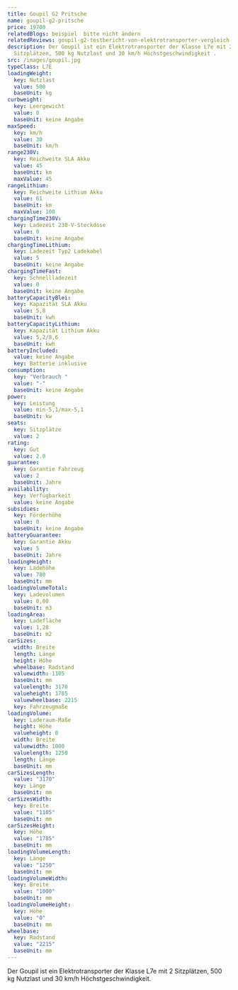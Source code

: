 ```yaml
---
title: Goupil G2 Pritsche
name: goupil-g2-pritsche
price: 19700
relatedBlogs: beispiel  bitte nicht ändern
relatedReviews: goupil-g2-testbericht-von-elektrotransporter-vergleich
description: Der Goupil ist ein Elektrotransporter der Klasse L7e mit 2
  Sitzplätzen, 500 kg Nutzlast und 30 km/h Höchstgeschwindigkeit .
src: /images/goupil.jpg
typeClass: L7E
loadingWeight:
  key: Nutzlast
  value: 500
  baseUnit: kg
curbweight:
  key: Leergewicht
  value: 0
  baseUnit: keine Angabe
maxSpeed:
  key: km/h
  value: 30
  baseUnit: km/h
range230V:
  key: Reichweite SLA Akku
  value: 45
  baseUnit: km
  maxValue: 45
rangeLithium:
  key: Reichweite Lithium Akku
  value: 61
  baseUnit: km
  maxValue: 100
chargingTime230V:
  key: Ladezeit 230-V-Steckdose
  value: 0
  baseUnit: keine Angabe
chargingTimeLithium:
  key: Ladezeit Typ2 Ladekabel
  value: 5
  baseUnit: keine Angabe
chargingTimeFast:
  key: Schnellladezeit
  value: 0
  baseUnit: keine Angabe
batteryCapacityBlei:
  key: Kapazität SLA Akku
  value: 5,8
  baseUnit: kwh
batteryCapacityLithium:
  key: Kapazität Lithium Akku
  value: 5,2/8,6
  baseUnit: kwh
batteryIncluded:
  value: keine Angabe
  key: Batterie inklusive
consumption:
  key: "Verbrauch "
  value: "-"
  baseUnit: keine Angabe
power:
  key: Leistung
  value: min-5,1/max-5,1
  baseUnit: kw
seats:
  key: Sitzplätze
  value: 2
rating:
  key: Gut
  value: 2.0
guarantee:
  key: Garantie Fahrzeug
  value: 2
  baseUnit: Jahre
availability:
  key: Verfügbarkeit
  value: keine Angabe
subsidies:
  key: Förderhöhe
  value: 0
  baseUnit: keine Angabe
batteryGuarantee:
  key: Garantie Akku
  value: 5
  baseUnit: Jahre
loadingHeight:
  key: Ladehöhe
  value: 780
  baseUnit: mm
loadingVolumeTotal:
  key: Ladevolumen
  value: 0,00
  baseUnit: m3
loadingArea:
  key: Ladefläche
  value: 1,28
  baseUnit: m2
carSizes:
  width: Breite
  length: Länge
  height: Höhe
  wheelbase: Radstand
  valuewidth: 1105
  baseUnit: mm
  valuelength: 3170
  valueheight: 1785
  valuewheelbase: 2215
  key: Fahrzeugmaße
loadingVolume:
  key: Laderaum-Maße
  height: Höhe
  valueheight: 0
  width: Breite
  valuewidth: 1000
  valuelength: 1250
  length: Länge
  baseUnit: mm
carSizesLength:
  value: "3170"
  key: Länge
  baseUnit: mm
carSizesWidth:
  key: Breite
  value: "1105"
  baseUnit: mm
carSizesHeight:
  key: Höhe
  value: "1785"
  baseUnit: mm
loadingVolumeLength:
  key: Länge
  value: "1250"
  baseUnit: mm
loadingVolumeWidth:
  key: Breite
  value: "1000"
  baseUnit: mm
loadingVolumeHeight:
  key: Höhe
  value: "0"
  baseUnit: mm
wheelbase:
  key: Radstand
  value: "2215"
  baseUnit: mm
---
```


Der Goupil ist ein Elektrotransporter der Klasse L7e mit 2 Sitzplätzen, 500 kg Nutzlast und 30 km/h Höchstgeschwindigkeit.
